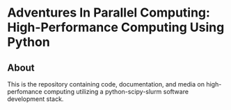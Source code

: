 # Adventures In Parallel Computing: High-Performance Computing Using Python

## About

This is the repository containing code, documentation, and media on high-perfomance computing utilizing a python-scipy-slurm software development stack. 
